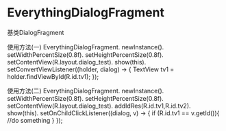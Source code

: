 # EverythingDialogFragment

基类DialogFragment

使用方法(一)
EverythingDialogFragment.
                newInstance().
                setWidthPercentSize(0.8f).
                setHeightPercentSize(0.8f).
                setContentView(R.layout.dialog_test).
                show(this).
                setConvertViewListener((holder, dialog) -> {
                    TextView tv1 = holder.findViewById(R.id.tv1);
                });


使用方法(二)
  EverythingDialogFragment.
                newInstance().
                setWidthPercentSize(0.8f).
                setHeightPercentSize(0.8f).
                setContentView(R.layout.dialog_test).
                addIdRes(R.id.tv1,R.id.tv2).
                show(this).
                setOnChildClickListener((dialog, v) -> {
                    if (R.id.tv1 == v.getId()){
                        //do something
                    }
                });


